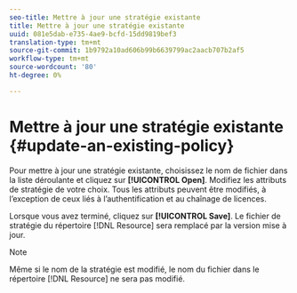```yaml
---
seo-title: Mettre à jour une stratégie existante
title: Mettre à jour une stratégie existante
uuid: 081e5dab-e735-4ae9-bcfd-15dd9819bef3
translation-type: tm+mt
source-git-commit: 1b9792a10ad606b99b6639799ac2aacb707b2af5
workflow-type: tm+mt
source-wordcount: '80'
ht-degree: 0%

---
```



# Mettre à jour une stratégie existante {#update-an-existing-policy}

Pour mettre à jour une stratégie existante, choisissez le nom de fichier dans la liste déroulante et cliquez sur **[!UICONTROL Open]**. Modifiez les attributs de stratégie de votre choix. Tous les attributs peuvent être modifiés, à l’exception de ceux liés à l’authentification et au chaînage de licences.

Lorsque vous avez terminé, cliquez sur **[!UICONTROL Save]**. Le fichier de stratégie du répertoire [!DNL Resource] sera remplacé par la version mise à jour.

>[!NOTE]
>
>Même si le nom de la stratégie est modifié, le nom du fichier dans le répertoire [!DNL Resource] ne sera pas modifié.

